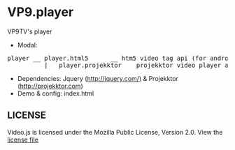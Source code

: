 VP9.player
==========

VP9TV's player

- Modal:
<pre>player __ player.html5      __ htm5 video tag api (for android mobile)
          |__ player.projekktor __ projekktor video player api (for destop version)</pre>
- Dependencies: Jquery (http://jquery.com/) & Projekktor (http://projekktor.com)
- Demo & config: index.html

<h2>LICENSE</h2>
Video.js is licensed under the Mozilla Public License, Version 2.0. View the <a href="https://github.com/maxinminax/VP9.player/blob/master/LICENSE">license file</a>
